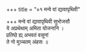 +++
title = "०१ मन्वे वां द्यावापृथिवी"

+++
मन्वे वां द्यावापृथिवी सुभोजसौ  
ये अप्रथेथाम् अमिता योजनानि ।  
प्रतिष्ठे ह्य् अभवतं वसूनां  
ते नो मुञ्चतम् अंहसः ॥